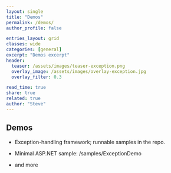 ```yaml
---
layout: single
title: "Demos"
permalink: /demos/
author_profile: false

entries_layout: grid
classes: wide
categories: [general]
excerpt: "Demos excerpt"
header:
  teaser: /assets/images/teaser-exception.png
  overlay_image: /assets/images/overlay-exception.jpg
  overlay_filter: 0.3

read_time: true
share: true
related: true
author: "Steve"
---
```


## Demos
- Exception-handling framework; runnable samples in the repo.
- Minimal ASP.NET sample: /samples/ExceptionDemo

- and more


